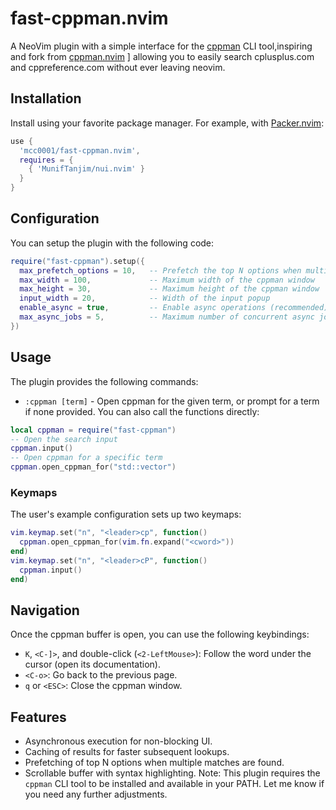 # fast-cppman.nvim
 A NeoVim plugin with a simple interface for the [cppman](https://github.com/ryanmjacobs/cppman) CLI tool,inspiring and fork from [cppman.nvim](https://github.com/madskjeldgaard/cppman.nvim)
] allowing you to easily search cplusplus.com and cppreference.com without ever leaving neovim.
 ## Installation
 Install using your favorite package manager. For example, with [Packer.nvim](https://github.com/wbthomason/packer.nvim):
 ```lua
 use {
   'mcc0001/fast-cppman.nvim',
   requires = {
     { 'MunifTanjim/nui.nvim' }
   }
 }
 ```
 ## Configuration
 You can setup the plugin with the following code:
 ```lua
 require("fast-cppman").setup({
   max_prefetch_options = 10,   -- Prefetch the top N options when multiple matches are found
   max_width = 100,             -- Maximum width of the cppman window
   max_height = 30,             -- Maximum height of the cppman window
   input_width = 20,            -- Width of the input popup
   enable_async = true,         -- Enable async operations (recommended)
   max_async_jobs = 5,          -- Maximum number of concurrent async jobs
 })
 ```
 ## Usage
 The plugin provides the following commands:
 - `:cppman [term]` - Open cppman for the given term, or prompt for a term if none provided.
 You can also call the functions directly:
 ```lua
 local cppman = require("fast-cppman")
 -- Open the search input
 cppman.input()
 -- Open cppman for a specific term
 cppman.open_cppman_for("std::vector")
 ```
 ### Keymaps
 The user's example configuration sets up two keymaps:
 ```lua
 vim.keymap.set("n", "<leader>cp", function()
   cppman.open_cppman_for(vim.fn.expand("<cword>"))
 end)
 vim.keymap.set("n", "<leader>cP", function()
   cppman.input()
 end)
 ```
 ## Navigation
 Once the cppman buffer is open, you can use the following keybindings:
 - `K`, `<C-]>`, and double-click (`<2-LeftMouse>`): Follow the word under the cursor (open its documentation).
 - `<C-o>`: Go back to the previous page.
 - `q` or `<ESC>`: Close the cppman window.
 ## Features
 - Asynchronous execution for non-blocking UI.
 - Caching of results for faster subsequent lookups.
 - Prefetching of top N options when multiple matches are found.
 - Scrollable buffer with syntax highlighting.
 Note: This plugin requires the `cppman` CLI tool to be installed and available in your PATH.
 Let me know if you need any further adjustments.

